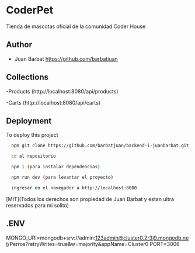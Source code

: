 # CoderPet

Tienda de mascotas oficial de la comunidad Coder House

## Author

- Juan Barbat https://github.com/barbatjuan

## Collections

-Products (http://localhost:8080/api/products)

-Carts (http://localhost:8080/api/carts)

## Deployment

To deploy this project

```bash
  npm git clone https://github.com/barbatjuan/backend-i-juanbarbat.git
```

```bash
  cd al repositorio
```

```bash
  npm i (para instalar dependencias)
```

```bash
  npm run dev (para levantar el proyecto)
```

```bash
  ingresar en el navegador a http://localhost:8080
```

[MIT](Todos los derechos son propiedad de Juan Barbat y estan ultra reservados para mi solito)

## .ENV

MONGO_URI=mongodb+srv://admin:123admin@cluster0.2r3j9.mongodb.net/Perros?retryWrites=true&w=majority&appName=Cluster0
PORT=3006
